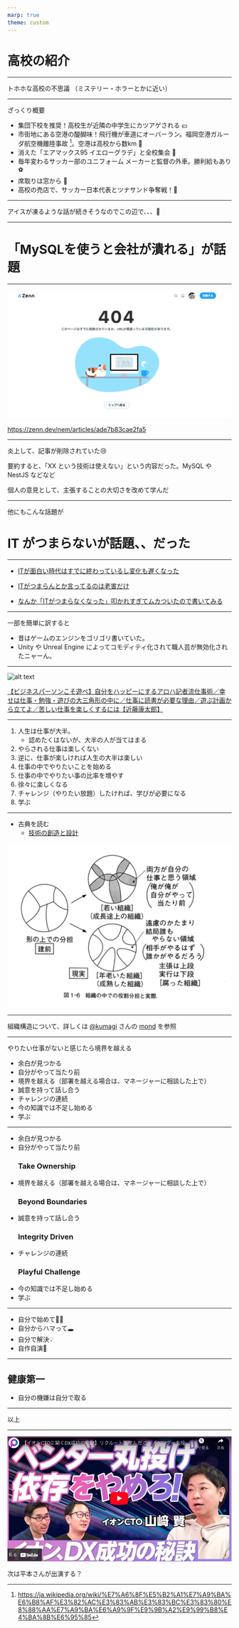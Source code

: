 ```yaml
---
marp: true
theme: custom
---
```


# 高校の紹介


---

トホホな高校の不思議
（ミステリー・ホラーとかに近い）

---

ざっくり概要

- 集団下校を推奨！高校生が近隣の中学生にカツアゲされる 💴
- 市街地にある空港の醍醐味！飛行機が車道にオーバーラン。福岡空港ガルーダ航空機離陸事故 [^1]。空港は高校から数km 🛬
- 消えた「エアマックス95 イエローグラデ」と全校集会 👟
- 毎年変わるサッカー部のユニフォーム メーカーと監督の外車。勝利給もあり ⚽️
- 席取りは窓から 🚃
- 高校の売店で、サッカー日本代表とツナサンド争奪戦！🥐

[^1]: https://ja.wikipedia.org/wiki/%E7%A6%8F%E5%B2%A1%E7%A9%BA%E6%B8%AF%E3%82%AC%E3%83%AB%E3%83%BC%E3%83%80%E8%88%AA%E7%A9%BA%E6%A9%9F%E9%9B%A2%E9%99%B8%E4%BA%8B%E6%95%85

---

アイスが凍るような話が続きそうなのでこの辺で、、、🍨

---

# 「MySQLを使うと会社が潰れる」が話題

---

![not found](image-c.png)

https://zenn.dev/nem/articles/ade7b83cae2fa5

---

炎上して、記事が削除されていた😢

要約すると、「XX という技術は使えない」という内容だった。MySQL や NestJS などなど

個人の意見として、主張することの大切さを改めて学んだ

---

他にもこんな話題が
# IT がつまらないが話題、、だった

---

- [ITが面白い時代はすでに終わっているし変化も遅くなった](https://nowokay.hatenablog.com/entry/2024/08/21/002459)

- [ITがつまらんとか言ってるのは老害だけ](https://blog.satotaichi.info/Only_old_fossils_say_IT_is_boring/)

- [なんか「ITがつまらなくなった」叩かれすぎてムカついたので書いてみる](https://anond.hatelabo.jp/20240818145106)

---

一部を簡単に訳すると

- 昔はゲームのエンジンをゴリゴリ書いていた。
- Unity や Unreal Engine によってコモディティ化されて職人芸が無効化されたニャーん。

---

![alt text](./image-a.png)

[【ビジネスパーソンこそ遊べ】自分をハッピーにするアロハ記者流仕事術／幸せは仕事・勉強・遊びの大三角形の中に／仕事に読書が必要な理由／遊ぶ計画から立てよ／苦しい仕事を楽しくするには【近藤康太郎】](https://youtu.be/R6R3On17as4?feature=shared)

---

1. 人生は仕事が大半。
    - 認めたくはないが、大半の人が当てはまる
1. やらされる仕事は楽しくない
1. 逆に、仕事が楽しければ人生の大半は楽しい
1. 仕事の中でやりたいことを始める
1. 仕事の中でやりたい事の比率を増やす
1. 徐々に楽しくなる
1. チャレンジ（やりたい放題）したければ、学びが必要になる
1. 学ぶ

---

- 古典を読む
    - [技術の創造と設計](https://amzn.asia/d/fzFVqNi)

![alt text](./image-b.png)

---

組織構造について、詳しくは [@kumagi](https://twitter.com/kumagi?ref_src=twsrc%5Egoogle%7Ctwcamp%5Eserp%7Ctwgr%5Eauthor) さんの [mond](https://mond.how/ja/topics/5i49gd7avszd8zd/drq1j9na68nz8kp) を参照

---

やりたい仕事がないと感じたら境界を越える

- 余白が見つかる
- 自分がやって当たり前
- 境界を越える（部署を越える場合は、マネージャーに相談した上で）
- 誠意を持って話し合う
- チャレンジの連続
- 今の知識では不足し始める
- 学ぶ

---

<!--
_backgroundColor: #f04600
-->

- 余白が見つかる
- 自分がやって当たり前
    ### Take Ownership
- 境界を越える（部署を越える場合は、マネージャーに相談した上で）
    ### Beyond Boundaries
- 誠意を持って話し合う
    ### Integrity Driven
- チャレンジの連続
    ### Playful Challenge
- 今の知識では不足し始める
- 学ぶ

---

- 自分で始めて🏃‍♀️
- 自分からハマって🕳️
- 自分で解決💡
- 自作自演🤭

---

## 健康第一

- 自分の機嫌は自分で取る

---

以上

---

![alt text](image.png)

次は平本さんが出演する？
